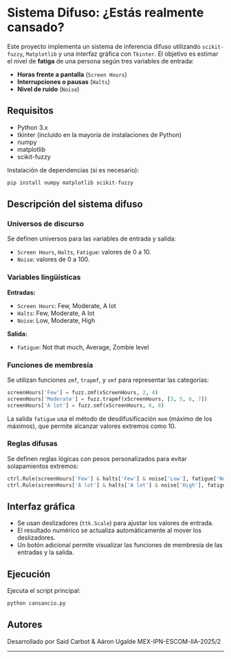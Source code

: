 # Sistema Difuso: ¿Estás realmente cansado?

Este proyecto implementa un sistema de inferencia difuso utilizando `scikit-fuzzy`, `Matplotlib` y una interfaz gráfica con `Tkinter`. El objetivo es estimar el nivel de **fatiga** de una persona según tres variables de entrada:

- **Horas frente a pantalla** (`Screen Hours`)
- **Interrupciones o pausas** (`Halts`)
- **Nivel de ruido** (`Noise`)

## Requisitos

- Python 3.x
- tkinter (incluido en la mayoría de instalaciones de Python)
- numpy
- matplotlib
- scikit-fuzzy

Instalación de dependencias (si es necesario):

```bash
pip install numpy matplotlib scikit-fuzzy
```

## Descripción del sistema difuso

### Universos de discurso

Se definen universos para las variables de entrada y salida:

- `Screen Hours`, `Halts`, `Fatigue`: valores de 0 a 10.
- `Noise`: valores de 0 a 100.

### Variables lingüísticas

**Entradas:**

- `Screen Hours`: Few, Moderate, A lot  
- `Halts`: Few, Moderate, A lot  
- `Noise`: Low, Moderate, High

**Salida:**

- `Fatigue`: Not that much, Average, Zombie level

### Funciones de membresía

Se utilizan funciones `zmf`, `trapmf`, y `smf` para representar las categorías:

```python
screenHours['Few'] = fuzz.zmf(xScreenHours, 2, 4)
screenHours['Moderate'] = fuzz.trapmf(xScreenHours, [3, 5, 6, 7])
screenHours['A lot'] = fuzz.smf(xScreenHours, 6, 8)
```

La salida `fatigue` usa el método de desdifusificación `mom` (máximo de los máximos), que permite alcanzar valores extremos como 10.

### Reglas difusas

Se definen reglas lógicas con pesos personalizados para evitar solapamientos extremos:

```python
ctrl.Rule(screenHours['Few'] & halts['Few'] & noise['Low'], fatigue['Not that much'], 0.7)
ctrl.Rule(screenHours['A lot'] & halts['A lot'] & noise['High'], fatigue['Zombie level'], 1.5)
```

## Interfaz gráfica

- Se usan deslizadores (`ttk.Scale`) para ajustar los valores de entrada.
- El resultado numérico se actualiza automáticamente al mover los deslizadores.
- Un botón adicional permite visualizar las funciones de membresía de las entradas y la salida.

## Ejecución

Ejecuta el script principal:

```bash
python cansancio.py
```

## Autores

Desarrollado por Said Carbot & Aáron Ugalde
MEX-IPN-ESCOM-IIA-2025/2

---
